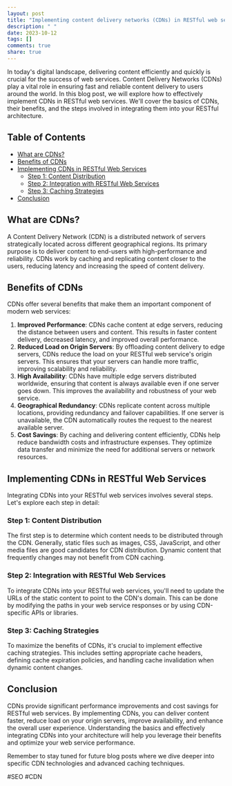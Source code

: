 ```yaml
---
layout: post
title: "Implementing content delivery networks (CDNs) in RESTful web services"
description: " "
date: 2023-10-12
tags: []
comments: true
share: true
---
```


In today's digital landscape, delivering content efficiently and quickly is crucial for the success of web services. Content Delivery Networks (CDNs) play a vital role in ensuring fast and reliable content delivery to users around the world. In this blog post, we will explore how to effectively implement CDNs in RESTful web services. We'll cover the basics of CDNs, their benefits, and the steps involved in integrating them into your RESTful architecture.

## Table of Contents
- [What are CDNs?](#what-are-cdns)
- [Benefits of CDNs](#benefits-of-cdns)
- [Implementing CDNs in RESTful Web Services](#implementing-cdns-in-restful-web-services)
  - [Step 1: Content Distribution](#step-1-content-distribution)
  - [Step 2: Integration with RESTful Web Services](#step-2-integration-with-restful-web-services)
  - [Step 3: Caching Strategies](#step-3-caching-strategies)
- [Conclusion](#conclusion)

## What are CDNs?
A Content Delivery Network (CDN) is a distributed network of servers strategically located across different geographical regions. Its primary purpose is to deliver content to end-users with high-performance and reliability. CDNs work by caching and replicating content closer to the users, reducing latency and increasing the speed of content delivery.

## Benefits of CDNs
CDNs offer several benefits that make them an important component of modern web services:

1. **Improved Performance**: CDNs cache content at edge servers, reducing the distance between users and content. This results in faster content delivery, decreased latency, and improved overall performance.
2. **Reduced Load on Origin Servers**: By offloading content delivery to edge servers, CDNs reduce the load on your RESTful web service's origin servers. This ensures that your servers can handle more traffic, improving scalability and reliability.
3. **High Availability**: CDNs have multiple edge servers distributed worldwide, ensuring that content is always available even if one server goes down. This improves the availability and robustness of your web service.
4. **Geographical Redundancy**: CDNs replicate content across multiple locations, providing redundancy and failover capabilities. If one server is unavailable, the CDN automatically routes the request to the nearest available server.
5. **Cost Savings**: By caching and delivering content efficiently, CDNs help reduce bandwidth costs and infrastructure expenses. They optimize data transfer and minimize the need for additional servers or network resources.

## Implementing CDNs in RESTful Web Services
Integrating CDNs into your RESTful web services involves several steps. Let's explore each step in detail:

### Step 1: Content Distribution
The first step is to determine which content needs to be distributed through the CDN. Generally, static files such as images, CSS, JavaScript, and other media files are good candidates for CDN distribution. Dynamic content that frequently changes may not benefit from CDN caching.

### Step 2: Integration with RESTful Web Services
To integrate CDNs into your RESTful web services, you'll need to update the URLs of the static content to point to the CDN's domain. This can be done by modifying the paths in your web service responses or by using CDN-specific APIs or libraries.

### Step 3: Caching Strategies
To maximize the benefits of CDNs, it's crucial to implement effective caching strategies. This includes setting appropriate cache headers, defining cache expiration policies, and handling cache invalidation when dynamic content changes.

## Conclusion
CDNs provide significant performance improvements and cost savings for RESTful web services. By implementing CDNs, you can deliver content faster, reduce load on your origin servers, improve availability, and enhance the overall user experience. Understanding the basics and effectively integrating CDNs into your architecture will help you leverage their benefits and optimize your web service performance.

Remember to stay tuned for future blog posts where we dive deeper into specific CDN technologies and advanced caching techniques.

#SEO #CDN